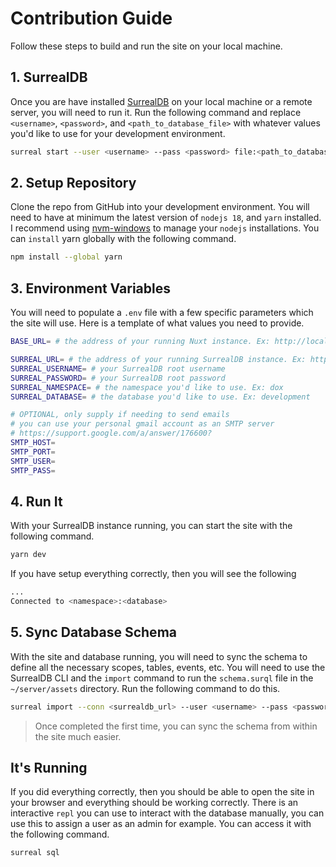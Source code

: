 # Contribution Guide

Follow these steps to build and run the site on your local machine.

## 1. SurrealDB

Once you are have installed [SurrealDB](https://docs.surrealdb.com/docs/introduction/start/) on your local machine or a remote server, you will need to run it. Run the following command and replace `<username>`, `<password>`, and `<path_to_database_file>` with whatever values you'd like to use for your development environment.

```bash
surreal start --user <username> --pass <password> file:<path_to_database_file>
```

## 2. Setup Repository

Clone the repo from GitHub into your development environment. You will need to have at minimum the latest version of `nodejs 18`, and `yarn` installed. I recommend using [nvm-windows](https://github.com/coreybutler/nvm-windows) to manage your `nodejs` installations. You can `install` yarn globally with the following command.

```bash
npm install --global yarn
```

## 3. Environment Variables

You will need to populate a `.env` file with a few specific parameters which the site will use. Here is a template of what values you need to provide.

```bash
BASE_URL= # the address of your running Nuxt instance. Ex: http://localhost:3000

SURREAL_URL= # the address of your running SurrealDB instance. Ex: http://localhost:8000/rpc
SURREAL_USERNAME= # your SurrealDB root username
SURREAL_PASSWORD= # your SurrealDB root password
SURREAL_NAMESPACE= # the namespace you'd like to use. Ex: dox
SURREAL_DATABASE= # the database you'd like to use. Ex: development

# OPTIONAL, only supply if needing to send emails
# you can use your personal gmail account as an SMTP server
# https://support.google.com/a/answer/176600?
SMTP_HOST=
SMTP_PORT=
SMTP_USER=
SMTP_PASS=
```

## 4. Run It

With your SurrealDB instance running, you can start the site with the following command.

```bash
yarn dev
```

If you have setup everything correctly, then you will see the following

```bash
...
Connected to <namespace>:<database>
```

## 5. Sync Database Schema

With the site and database running, you will need to sync the schema to define all the necessary scopes, tables, events, etc. You will need to use the SurrealDB CLI and the `import` command to run the `schema.surql` file in the `~/server/assets` directory. Run the following command to do this.

```bash
surreal import --conn <surrealdb_url> --user <username> --pass <password> --ns dox --db development <path_to_schema_surql>
```

> Once completed the first time, you can sync the schema from within the site much easier.

## It's Running

If you did everything correctly, then you should be able to open the site in your browser and everything should be working correctly. There is an interactive `repl` you can use to interact with the database manually, you can use this to assign a user as an admin for example. You can access it with the following command.

```bash
surreal sql
```
